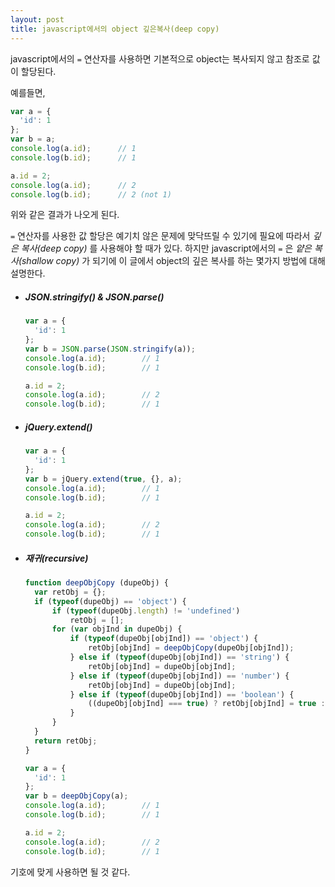 ```yaml
---
layout: post
title: javascript에서의 object 깊은복사(deep copy)
---
```


javascript에서의 `=` 연산자를 사용하면 기본적으로 object는 복사되지 않고 참조로 값이 할당된다.

예를들면,

```javascript
var a = {
  'id': 1
};
var b = a;
console.log(a.id);		// 1
console.log(b.id);		// 1

a.id = 2;
console.log(a.id);		// 2
console.log(b.id);		// 2 (not 1)
```

위와 같은 결과가 나오게 된다.

`=` 연산자를 사용한 값 할당은 예기치 않은 문제에 맞닥뜨릴 수 있기에 필요에 따라서 _깊은 복사(deep copy)_ 를 사용해야 할 때가 있다. 하지만 javascript에서의 `=` 은 _얕은 복사(shallow copy)_ 가 되기에 이 글에서 object의 깊은 복사를 하는 몇가지 방법에 대해 설명한다.

  

- ##### JSON.stringify() & JSON.parse()

  ```javascript
  var a = {
    'id': 1
  };
  var b = JSON.parse(JSON.stringify(a));
  console.log(a.id);		// 1
  console.log(b.id);		// 1

  a.id = 2;
  console.log(a.id);		// 2
  console.log(b.id);		// 1
  ```

- ##### jQuery.extend()

  ```javascript
  var a = {
    'id': 1
  };
  var b = jQuery.extend(true, {}, a);
  console.log(a.id);		// 1
  console.log(b.id);		// 1

  a.id = 2;
  console.log(a.id);		// 2
  console.log(b.id);		// 1
  ```

- ##### 재귀(recursive)

  ```javascript
  function deepObjCopy (dupeObj) {
  	var retObj = {};
  	if (typeof(dupeObj) == 'object') {
  		if (typeof(dupeObj.length) != 'undefined')
  			retObj = [];
  		for (var objInd in dupeObj) {
  			if (typeof(dupeObj[objInd]) == 'object') {
  				retObj[objInd] = deepObjCopy(dupeObj[objInd]);
  			} else if (typeof(dupeObj[objInd]) == 'string') {
  				retObj[objInd] = dupeObj[objInd];
  			} else if (typeof(dupeObj[objInd]) == 'number') {
  				retObj[objInd] = dupeObj[objInd];
  			} else if (typeof(dupeObj[objInd]) == 'boolean') {
  				((dupeObj[objInd] === true) ? retObj[objInd] = true : retObj[objInd] = false);
  			}
  		}
  	}
  	return retObj;
  }

  var a = {
    'id': 1
  };
  var b = deepObjCopy(a);
  console.log(a.id);		// 1
  console.log(b.id);		// 1

  a.id = 2;
  console.log(a.id);		// 2
  console.log(b.id);		// 1
  ```



기호에 맞게 사용하면 될 것 같다.